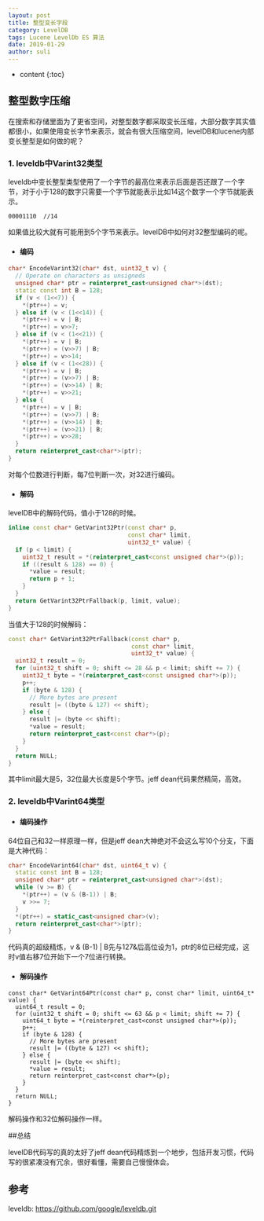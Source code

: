 ```yaml
---
layout: post
title: 整型变长字段
category: LevelDB
tags: Lucene LevelDb ES 算法
date: 2019-01-29
author: suli
---
```


* content
{:toc}

## 整型数字压缩

在搜索和存储里面为了更省空间，对整型数字都采取变长压缩，大部分数字其实值都很小，如果使用变长字节来表示，就会有很大压缩空间，levelDB和lucene内部变长整型是如何做的呢？








### 1. leveldb中Varint32类型

leveldb中变长整型类型使用了一个字节的最高位来表示后面是否还跟了一个字节，对于小于128的数字只需要一个字节就能表示比如14这个数字一个字节就能表示。

```
00001110  //14
```
如果值比较大就有可能用到5个字节来表示。levelDB中如何对32整型编码的呢。
- #### 编码

```c++
char* EncodeVarint32(char* dst, uint32_t v) {
  // Operate on characters as unsigneds
  unsigned char* ptr = reinterpret_cast<unsigned char*>(dst);
  static const int B = 128;
  if (v < (1<<7)) {
    *(ptr++) = v;
  } else if (v < (1<<14)) {
    *(ptr++) = v | B;
    *(ptr++) = v>>7;
  } else if (v < (1<<21)) {
    *(ptr++) = v | B;
    *(ptr++) = (v>>7) | B;
    *(ptr++) = v>>14;
  } else if (v < (1<<28)) {
    *(ptr++) = v | B;
    *(ptr++) = (v>>7) | B;
    *(ptr++) = (v>>14) | B;
    *(ptr++) = v>>21;
  } else {
    *(ptr++) = v | B;
    *(ptr++) = (v>>7) | B;
    *(ptr++) = (v>>14) | B;
    *(ptr++) = (v>>21) | B;
    *(ptr++) = v>>28;
  }
  return reinterpret_cast<char*>(ptr);
}
```
对每个位数进行判断，每7位判断一次，对32进行编码。

- #### 解码
levelDB中的解码代码，值小于128的时候。

```c++
inline const char* GetVarint32Ptr(const char* p,
                                  const char* limit,
                                  uint32_t* value) {
  if (p < limit) {
    uint32_t result = *(reinterpret_cast<const unsigned char*>(p));
    if ((result & 128) == 0) {
      *value = result;
      return p + 1;
    }
  }
  return GetVarint32PtrFallback(p, limit, value);
}

```
当值大于128的时候解码：

```c++
const char* GetVarint32PtrFallback(const char* p,
                                   const char* limit,
                                   uint32_t* value) {
  uint32_t result = 0;
  for (uint32_t shift = 0; shift <= 28 && p < limit; shift += 7) {
    uint32_t byte = *(reinterpret_cast<const unsigned char*>(p));
    p++;
    if (byte & 128) {
      // More bytes are present
      result |= ((byte & 127) << shift);
    } else {
      result |= (byte << shift);
      *value = result;
      return reinterpret_cast<const char*>(p);
    }
  }
  return NULL;
}
```
其中limit最大是5，32位最大长度是5个字节。jeff dean代码果然精简，高效。

### 2. leveldb中Varint64类型


- #### 编码操作
64位自己和32一样原理一样，但是jeff dean大神绝对不会这么写10个分支，下面是大神代码：

```c++
char* EncodeVarint64(char* dst, uint64_t v) {
  static const int B = 128;
  unsigned char* ptr = reinterpret_cast<unsigned char*>(dst);
  while (v >= B) {
    *(ptr++) = (v & (B-1)) | B;
    v >>= 7;
  }
  *(ptr++) = static_cast<unsigned char>(v);
  return reinterpret_cast<char*>(ptr);
}
```
代码真的超级精炼，v & (B-1) | B先与127&后高位设为1，ptr的8位已经完成，这时v值右移7位开始下一个7位进行转换。

- #### 解码操作

```
const char* GetVarint64Ptr(const char* p, const char* limit, uint64_t* value) {
  uint64_t result = 0;
  for (uint32_t shift = 0; shift <= 63 && p < limit; shift += 7) {
    uint64_t byte = *(reinterpret_cast<const unsigned char*>(p));
    p++;
    if (byte & 128) {
      // More bytes are present
      result |= ((byte & 127) << shift);
    } else {
      result |= (byte << shift);
      *value = result;
      return reinterpret_cast<const char*>(p);
    }
  }
  return NULL;
}
```
解码操作和32位解码操作一样。

##总结

levelDB代码写的真的太好了jeff dean代码精炼到一个地步，包括开发习惯，代码写的很紧凑没有冗余，很好看懂，需要自己慢慢体会。


## 参考

leveldb: https://github.com/google/leveldb.git
